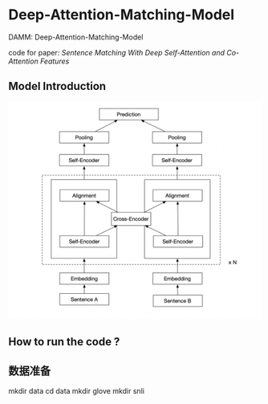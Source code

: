 # Deep-Attention-Matching-Model

DAMM: Deep-Attention-Matching-Model


code for paper: *Sentence Matching With Deep Self-Attention and Co-Attention Features*



## Model Introduction

![framework](https://github.com/2hip3ng/Deep-Attention-Matching-Model/blob/master/paper/images/framework.png)



## How to run the code ?



## 数据准备 
mkdir data
cd data
mkdir glove
mkdir snli

